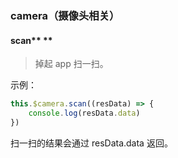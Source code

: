 ### camera（摄像头相关）

#### scan** **

> 掉起 app 扫一扫。

示例：

```js
this.$camera.scan((resData) => {
    console.log(resData.data)
})
```

扫一扫的结果会通过 resData.data 返回。

